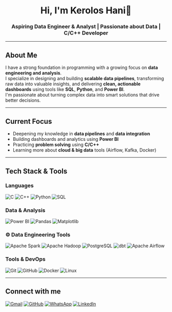 
<h1 align="center">Hi, I'm Kerolos Hani👋 </h1>
<h3 align="center">Aspiring Data Engineer & Analyst | Passionate about Data | C/C++ Developer </h3>

---

## About Me

I have a strong foundation in programming with a growing focus on **data engineering and analysis**.  
I specialize in designing and building **scalable data pipelines**, transforming raw data into valuable insights, and delivering **clean, actionable dashboards** using tools like **SQL**, **Python**, and **Power BI**.  
I'm passionate about turning complex data into smart solutions that drive better decisions.


---

## Current Focus

-  Deepening my knowledge in **data pipelines** and **data integration**
-  Building dashboards and analytics using **Power BI**
-  Practicing **problem solving** using **C/C++**
-  Learning more about **cloud & big data** tools (Airflow, Kafka, Docker)

---

##  Tech Stack & Tools

### Languages
![C](https://img.shields.io/badge/C-00599C?logo=c&logoColor=white)
![C++](https://img.shields.io/badge/C++-00599C?logo=cplusplus&logoColor=white)
![Python](https://img.shields.io/badge/-Python-3776AB?logo=python&logoColor=white)
![SQL](https://img.shields.io/badge/-SQL-025E8C?logo=postgresql&logoColor=white)

### Data & Analysis
![Power BI](https://img.shields.io/badge/-Power%20BI-F2C811?logo=powerbi&logoColor=black)
![Pandas](https://img.shields.io/badge/-Pandas-150458?logo=pandas&logoColor=white)
![Matplotlib](https://img.shields.io/badge/Matplotlib-000000?logo=matplotlib&logoColor=white)

### ⚙️ Data Engineering Tools
![Apache Spark](https://img.shields.io/badge/-Apache%20Spark-E25A1C?logo=apachespark&logoColor=white)
![Apache Hadoop](https://img.shields.io/badge/-Apache%20Hadoop-66CCFF?logo=apache&logoColor=black)
![PostgreSQL](https://img.shields.io/badge/-PostgreSQL-336791?logo=postgresql&logoColor=white)
![dbt](https://img.shields.io/badge/-dbt-FF694B?logo=dbt&logoColor=white)
![Apache Airflow](https://img.shields.io/badge/-Apache%20Airflow-017CEE?logo=apacheairflow&logoColor=white)

### Tools & DevOps
![Git](https://img.shields.io/badge/-Git-F05032?logo=git&logoColor=white)
![GitHub](https://img.shields.io/badge/-GitHub-181717?logo=github&logoColor=white)
![Docker](https://img.shields.io/badge/-Docker-2496ED?logo=docker&logoColor=white)
![Linux](https://img.shields.io/badge/-Linux-FCC624?logo=linux&logoColor=black)

---

## Connect with me

[![Gmail](https://img.shields.io/badge/gmail-D14836?style=for-the-badge&logo=gmail&logoColor=white)](mailto:keroloshani474@gmail.com)
[![GitHub](https://img.shields.io/badge/github-000?style=for-the-badge&logo=github&logoColor=white)](https://github.com/keroloshany47)
[![WhatsApp](https://img.shields.io/badge/whatsapp-25D366?style=for-the-badge&logo=whatsapp&logoColor=white)](https://wa.me/201205887142)
[![LinkedIn](https://img.shields.io/badge/linkedin-0077B5?style=for-the-badge&logo=linkedin&logoColor=white)](https://www.linkedin.com/in/keroloshani-data/)

<br>



<!--
<p align="center">
  <img src="https://github-readme-stats.vercel.app/api?username=keroloshany47&show_icons=true&theme=tokyonight" />
  <br/>
  <img src="https://github-readme-streak-stats.herokuapp.com?user=keroloshany47&theme=tokyonight" />
  <br/>
  <img src="https://github-readme-stats.vercel.app/api/top-langs/?username=keroloshany47&layout=compact&theme=tokyonight" />
</p>
-->





